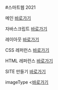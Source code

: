 #스마트웹 2021

메인 <a href="https://noonsss.github.io/dothome21/">바로가기</a>

자바스크립트 <a href="https://noonsss.github.io/dothome21/javascript/javascript100.html">바로가기</a>

레이아웃 <a href="https://noonsss.github.io/dothome21/layout/index.html">바로가기</a>

CSS 레퍼런스 <a href="https://noonsss.github.io/dothome21/refer-css/index.html">바로가기</a>

HTML 레퍼런스 <a href="https://noonsss.github.io/dothome21/refer-html/index.html">바로가기</a>

SITE 만들기 <a href="https://noonsss.github.io/dothome21/site/cardType02.html">바로가기</a>

imageType <<a href="https://noonsss.github.io/dothome21/site/imageType.html">바로가기</a>
